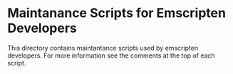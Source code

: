 Maintanance Scripts for Emscripten Developers
=============================================

This directory contains maintantance scripts used by emscripten developers.  For
more information see the comments at the top of each script.
